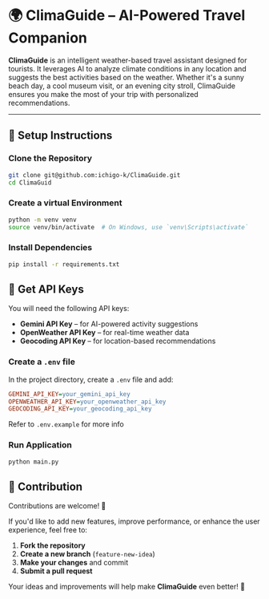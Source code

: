 # 🌍 ClimaGuide – AI-Powered Travel Companion  

**ClimaGuide** is an intelligent weather-based travel assistant designed for tourists. It leverages AI to analyze climate conditions in any location and suggests the best activities based on the weather. Whether it's a sunny beach day, a cool museum visit, or an evening city stroll, ClimaGuide ensures you make the most of your trip with personalized recommendations.  

---

## 🚀 Setup Instructions  

### Clone the Repository  
```sh
git clone git@github.com:ichigo-k/ClimaGuide.git
cd ClimaGuid
```

### Create a virtual Environment
```sh
python -m venv venv
source venv/bin/activate  # On Windows, use `venv\Scripts\activate`
```


### Install Dependencies
```sh
pip install -r requirements.txt
```

## 🔑 Get API Keys  

You will need the following API keys:  

- **Gemini API Key** – for AI-powered activity suggestions  
- **OpenWeather API Key** – for real-time weather data  
- **Geocoding API Key** – for location-based recommendations  

### Create a `.env` file  
In the project directory, create a `.env` file and add:  

```ini
GEMINI_API_KEY=your_gemini_api_key
OPENWEATHER_API_KEY=your_openweather_api_key
GEOCODING_API_KEY=your_geocoding_api_key
```
Refer to `.env.example` for more info


### Run Application
```sh
python main.py
```


## 🤝 Contribution  

Contributions are welcome! 🎉  

If you'd like to add new features, improve performance, or enhance the user experience, feel free to:  

1. **Fork the repository**  
2. **Create a new branch** (`feature-new-idea`)  
3. **Make your changes** and commit  
4. **Submit a pull request**  

Your ideas and improvements will help make **ClimaGuide** even better! 🚀  
